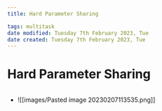 ```yaml
---
title: Hard Parameter Sharing

tags: multitask  
date modified: Tuesday 7th February 2023, Tue
date created: Tuesday 7th February 2023, Tue
---
```


# Hard Parameter Sharing
```toc
```

- ![[images/Pasted image 20230207113535.png]]



